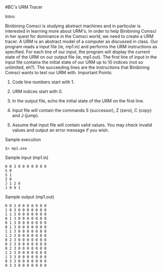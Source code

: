 #BC's URM Tracer

Intro:

Binibining Comsci is studying abstract machines and in particular is interested in learning more about URM's. In order to help Binibining Comsci in her quest for dominance in the Comsci world, we need to create a URM tracer. A URM is an abstract model of a computer as discussed in class.
Our program reads a input file (ie, mp1.in) and performs the URM instructions as specified. For each line of our input, the program will display the current state of the URM on our output file (ie, mp1.out). The first line of input in the input file contains the initial state of our URM up to 10 indices (not so unlimited, eh?). The succeeding lines are the instructions that Binibining Comsci wants to test our URM with.
Important Points:

1. Code line numbers start with 1.

2. URM indices start with 0.

3. In the output file, echo the initial state of the URM on the first line.

4. Input file will contain the commands S (successor), Z (zero), C (copy) and J (jump).

5. Assume that input file will contain valid values. You may check invalid values and output an error message if you wish.

Sample execution
```
$> mp1.exe
```
Sample input (mp1.in)
```
0 0 3 0 0 0 0 0 0 0
S 0
S 1
Z 0
J 1 2 6
J 9 9 1
```
Sample output (mp1.out)
```
0 0 3 0 0 0 0 0 0 0
1 0 3 0 0 0 0 0 0 0
1 1 3 0 0 0 0 0 0 0
0 1 3 0 0 0 0 0 0 0
0 1 3 0 0 0 0 0 0 0
0 1 3 0 0 0 0 0 0 0
1 1 3 0 0 0 0 0 0 0
1 2 3 0 0 0 0 0 0 0
0 2 3 0 0 0 0 0 0 0
0 2 3 0 0 0 0 0 0 0
0 2 3 0 0 0 0 0 0 0
1 2 3 0 0 0 0 0 0 0
1 3 3 0 0 0 0 0 0 0
0 3 3 0 0 0 0 0 0 0
0 3 3 0 0 0 0 0 0 0
```